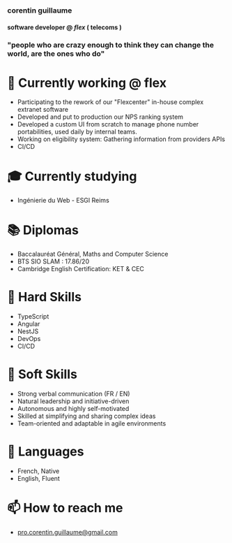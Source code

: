 ###  corentin guillaume
#### software developer @ ***flex*** ( telecoms )

### "people who are crazy enough to think they can change the world, are the ones who do" 

# 🏢 Currently working @ flex 

- Participating to the rework of our "Flexcenter" in-house complex extranet software
- Developed and put to production our NPS ranking system
- Developed a custom UI from scratch to manage phone number portabilities, used daily by internal teams.
- Working on eligibility system: Gathering information from providers APIs
- CI/CD

# 🎓 Currently studying 

- Ingénierie du Web - ESGI Reims

# 📚 Diplomas 

- Baccalauréat Général, Maths and Computer Science
- BTS SIO SLAM : 17.86/20
- Cambridge English Certification: KET & CEC

# 🚀 Hard Skills 

- TypeScript
- Angular
- NestJS
- DevOps
- CI/CD

# 🌟 Soft Skills

- Strong verbal communication (FR / EN)
- Natural leadership and initiative-driven
- Autonomous and highly self-motivated
- Skilled at simplifying and sharing complex ideas
- Team-oriented and adaptable in agile environments
  
# 💬 Languages

- French, Native
- English, Fluent

# 📫 How to reach me

- pro.corentin.guillaume@gmail.com

